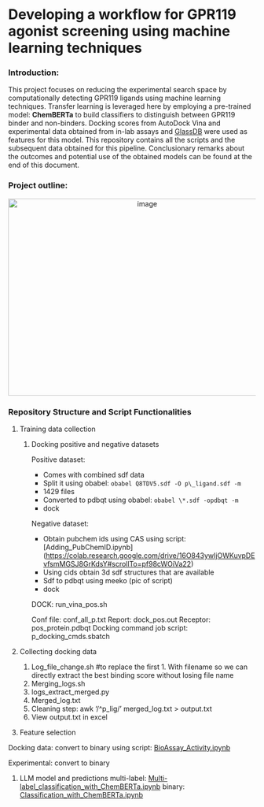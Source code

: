 # Developing a workflow for GPR119 agonist screening using machine learning techniques 

### Introduction:
This project focuses on reducing the experimental search space by computationally detecting GPR119 ligands using machine learning techniques. Transfer learning is leveraged here by employing a pre-trained model: **ChemBERTa** to build classifiers to distinguish between GPR119 binder and non-binders. Docking scores from AutoDock Vina and experimental data obtained from in-lab assays and [GlassDB](https://zhanggroup.org/GLASS/) were used as features for this model. This repository contains all the scripts and the subsequent data obtained for this pipeline. Conclusionary remarks about the outcomes and potential use of the obtained models can be found at the end of this document.

### Project outline:
<p align="center">
  <img width="550" height="400" alt="image" src="https://github.gatech.edu/storage/user/68782/files/a1ed9476-a5da-4bb1-9dba-19a3925d9267">
</p>

### Repository Structure and Script Functionalities
1. Training data collection
   1. Docking positive and negative datasets

      Positive dataset: 

         - Comes with combined sdf data
         - Split it using obabel: `obabel Q8TDV5.sdf -O p\_ligand.sdf -m`
         - 1429 files
         - Converted to pdbqt using obabel: `obabel \*.sdf -opdbqt -m`
         - dock

      Negative dataset: 

         - Obtain pubchem ids  using CAS using script: [Adding_PubChemID.ipynb]        (https://colab.research.google.com/drive/16O843ywIjOWKuvpDEvfsmMGSJ8GrKdsY#scrollTo=pf98cWOiVa22)
         - Using cids obtain 3d sdf structures that are available 
         - Sdf to pdbqt using meeko (pic of script)
         - dock

      DOCK: run\_vina\_pos.sh

      Conf file: conf\_all\_p.txt
      Report: dock\_pos.out
      Receptor: pos\_protein.pdbqt
      Docking command job script: p\_docking\_cmds.sbatch

1. Collecting docking data
   1. Log\_file\_change.sh #to replace the first 1. With filename so we can directly extract the best binding score without losing file name
   1. Merging\_logs.sh
   1. logs\_extract\_merged.py
   1. Merged\_log.txt
   1. Cleaning step: awk ‘/^p\_lig/’ merged\_log.txt > output.txt
   1. View output.txt in excel
1. Feature selection

Docking data: convert to binary using script: [BioAssay_Activity.ipynb](https://colab.research.google.com/drive/1lHBy0eFzV4cYg5f3pb8xqcsQuLhCiIyM#scrollTo=qWW7desIV_d9)

Experimental: convert to binary

1. LLM model and predictions 
   multi-label: [Multi-label_classification_with_ChemBERTa.ipynb](https://colab.research.google.com/drive/1720FLC2LUZ_Y_Yysk5MNVU_oKv5kNdCd) 
   binary: [Classification_with_ChemBERTa.ipynb](https://colab.research.google.com/drive/1NIQIhbKqvZGcaEqI0mABlC4jflefuJFT)
